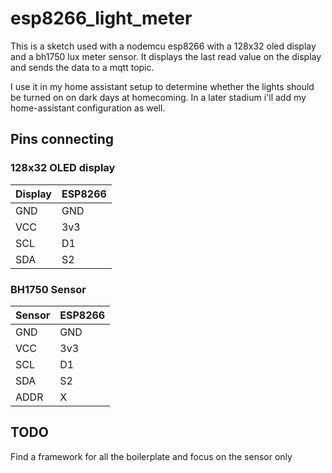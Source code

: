# esp8266_light_meter

This is a sketch used with a nodemcu esp8266 with a 128x32 oled display and a bh1750 lux meter sensor.
It displays the last read value on the display and sends the data to a mqtt topic.

I use it in my home assistant setup to determine whether the lights should be turned on on dark days at homecoming.
In a later stadium i'll add my home-assistant configuration as well.

## Pins connecting

### 128x32 OLED display

| Display | ESP8266 |
| ------- | ------- |
| GND     | GND     |
| VCC     | 3v3     |
| SCL     | D1      |
| SDA     | S2      |

### BH1750 Sensor

| Sensor  | ESP8266 |
| ------- | ------- |
| GND     | GND     |
| VCC     | 3v3     |
| SCL     | D1      |
| SDA     | S2      |
| ADDR    | X       |

## TODO

Find a framework for all the boilerplate and focus on the sensor only
